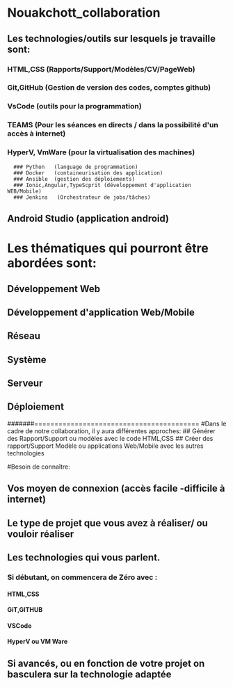 # Nouakchott_collaboration

## Les technologies/outils sur lesquels je travaille sont:
 ### HTML,CSS       (Rapports/Support/Modèles/CV/PageWeb)
 ### Git,GitHub     (Gestion de version des codes, comptes github)
 ### VsCode          (outils pour la programmation)
 ### TEAMS           (Pour les séances en directs / dans la possibilité d'un accès à internet)
 ### HyperV, VmWare  (pour la virtualisation des machines)
      ### Python   (language de programmation)
      ### Docker   (containeurisation des application)
      ### Ansible  (gestion des déploiements)
      ### Ionic,Angular,TypeScprit (développement d'application WEB/Mobile)
      ### Jenkins   (Orchestrateur de jobs/tâches)
 ## Android Studio  (application android)
  

# Les thématiques qui pourront être abordées sont:
 ## Développement Web
 ## Développement d'application Web/Mobile
 ## Réseau
 ## Système
 ## Serveur
 ## Déploiement

#######=========================================
#Dans le cadre de notre collaboration, il y aura différentes approches:
	## Générer des Rapport/Support ou modèles avec le code HTML,CSS
	## Créer des rapport/Support Modèle ou applications Web/Mobile avec les autres technologies
  
 #Besoin de connaître:
 ## Vos moyen de connexion (accès facile -difficile à internet)
 ## Le type de projet que vous avez à réaliser/ ou vouloir réaliser
 ## Les technologies qui vous parlent.
 
 ### Si débutant, on commencera de Zéro avec :
 #### HTML,CSS  
 #### GiT,GITHUB 
 #### VSCode
 #### HyperV ou VM Ware
 
 ## Si avancés, ou en fonction de votre projet on basculera sur la technologie adaptée
